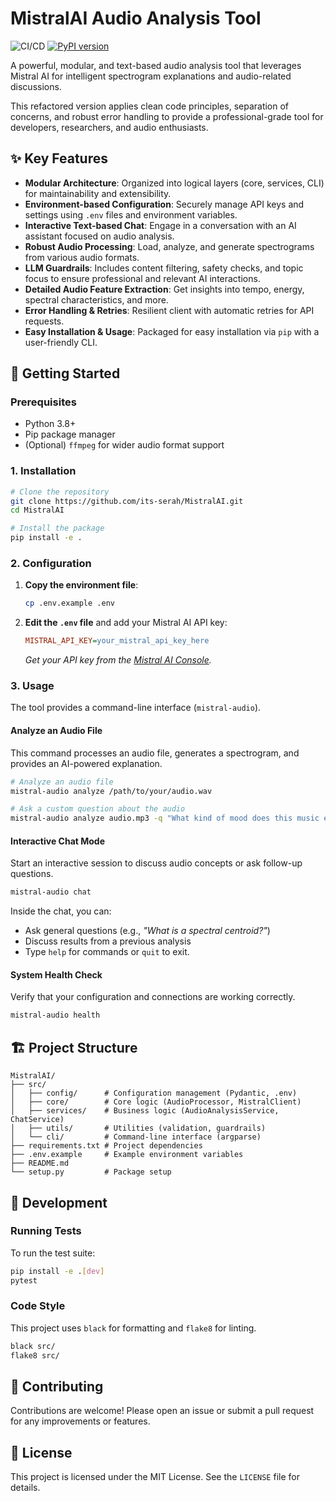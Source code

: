 # MistralAI Audio Analysis Tool

![CI/CD](https://github.com/AGC-Technical-Team/MistralAI/actions/workflows/main.yml/badge.svg)
[![PyPI version](https://badge.fury.io/py/mistral-audio-analysis.svg)](https://badge.fury.io/py/mistral-audio-analysis)

A powerful, modular, and text-based audio analysis tool that leverages Mistral AI for intelligent spectrogram explanations and audio-related discussions.

This refactored version applies clean code principles, separation of concerns, and robust error handling to provide a professional-grade tool for developers, researchers, and audio enthusiasts.

## ✨ Key Features

- **Modular Architecture**: Organized into logical layers (core, services, CLI) for maintainability and extensibility.
- **Environment-based Configuration**: Securely manage API keys and settings using `.env` files and environment variables.
- **Interactive Text-based Chat**: Engage in a conversation with an AI assistant focused on audio analysis.
- **Robust Audio Processing**: Load, analyze, and generate spectrograms from various audio formats.
- **LLM Guardrails**: Includes content filtering, safety checks, and topic focus to ensure professional and relevant AI interactions.
- **Detailed Audio Feature Extraction**: Get insights into tempo, energy, spectral characteristics, and more.
- **Error Handling & Retries**: Resilient client with automatic retries for API requests.
- **Easy Installation & Usage**: Packaged for easy installation via `pip` with a user-friendly CLI.

## 🚀 Getting Started

### Prerequisites

- Python 3.8+
- Pip package manager
- (Optional) `ffmpeg` for wider audio format support

### 1. Installation

```bash
# Clone the repository
git clone https://github.com/its-serah/MistralAI.git
cd MistralAI

# Install the package
pip install -e .
```

### 2. Configuration

1.  **Copy the environment file**:

    ```bash
    cp .env.example .env
    ```

2.  **Edit the `.env` file** and add your Mistral AI API key:

    ```ini
    MISTRAL_API_KEY=your_mistral_api_key_here
    ```

    *Get your API key from the [Mistral AI Console](https://console.mistral.ai/).*

### 3. Usage

The tool provides a command-line interface (`mistral-audio`).

#### Analyze an Audio File

This command processes an audio file, generates a spectrogram, and provides an AI-powered explanation.

```bash
# Analyze an audio file
mistral-audio analyze /path/to/your/audio.wav

# Ask a custom question about the audio
mistral-audio analyze audio.mp3 -q "What kind of mood does this music evoke?"
```

#### Interactive Chat Mode

Start an interactive session to discuss audio concepts or ask follow-up questions.

```bash
mistral-audio chat
```

Inside the chat, you can:
- Ask general questions (e.g., *"What is a spectral centroid?"*)
- Discuss results from a previous analysis
- Type `help` for commands or `quit` to exit.

#### System Health Check

Verify that your configuration and connections are working correctly.

```bash
mistral-audio health
```

## 🏗️ Project Structure

```
MistralAI/
├── src/
│   ├── config/      # Configuration management (Pydantic, .env)
│   ├── core/        # Core logic (AudioProcessor, MistralClient)
│   ├── services/    # Business logic (AudioAnalysisService, ChatService)
│   ├── utils/       # Utilities (validation, guardrails)
│   └── cli/         # Command-line interface (argparse)
├── requirements.txt # Project dependencies
├── .env.example     # Example environment variables
├── README.md
└── setup.py         # Package setup
```

## 🔧 Development

### Running Tests

To run the test suite:

```bash
pip install -e .[dev]
pytest
```

### Code Style

This project uses `black` for formatting and `flake8` for linting.

```bash
black src/
flake8 src/
```

## 🤝 Contributing

Contributions are welcome! Please open an issue or submit a pull request for any improvements or features.

## 📜 License

This project is licensed under the MIT License. See the `LICENSE` file for details.
